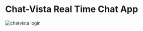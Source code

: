 # Chat-Vista Real Time Chat App

![chatvista login](https://github.com/Devottam2809/Chat-Vista/assets/96367023/fcc10058-992d-43d8-ab5c-90fd75aac045)
